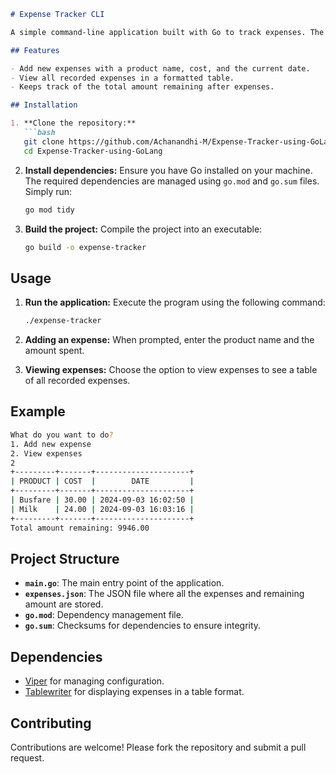 ```markdown
# Expense Tracker CLI

A simple command-line application built with Go to track expenses. The application allows you to add expenses and view them in a tabular format.

## Features

- Add new expenses with a product name, cost, and the current date.
- View all recorded expenses in a formatted table.
- Keeps track of the total amount remaining after expenses.

## Installation

1. **Clone the repository:**
   ```bash
   git clone https://github.com/Achanandhi-M/Expense-Tracker-using-GoLang.git
   cd Expense-Tracker-using-GoLang
   ```

2. **Install dependencies:**
   Ensure you have Go installed on your machine. The required dependencies are managed using `go.mod` and `go.sum` files. Simply run:

   ```bash
   go mod tidy
   ```

3. **Build the project:**
   Compile the project into an executable:

   ```bash
   go build -o expense-tracker
   ```

## Usage

1. **Run the application:**
   Execute the program using the following command:

   ```bash
   ./expense-tracker
   ```

2. **Adding an expense:**
   When prompted, enter the product name and the amount spent.

3. **Viewing expenses:**
   Choose the option to view expenses to see a table of all recorded expenses.

## Example

```bash
What do you want to do?
1. Add new expense
2. View expenses
2
+---------+-------+---------------------+
| PRODUCT | COST  |        DATE         |
+---------+-------+---------------------+
| Busfare | 30.00 | 2024-09-03 16:02:50 |
| Milk    | 24.00 | 2024-09-03 16:03:16 |
+---------+-------+---------------------+
Total amount remaining: 9946.00
```

## Project Structure

- **`main.go`**: The main entry point of the application.
- **`expenses.json`**: The JSON file where all the expenses and remaining amount are stored.
- **`go.mod`**: Dependency management file.
- **`go.sum`**: Checksums for dependencies to ensure integrity.

## Dependencies

- [Viper](https://github.com/spf13/viper) for managing configuration.
- [Tablewriter](https://github.com/olekukonko/tablewriter) for displaying expenses in a table format.

## Contributing

Contributions are welcome! Please fork the repository and submit a pull request.

